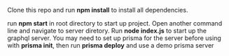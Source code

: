 Clone this repo and run **npm install** to install all dependencies.

run **npm start** in root directory to start up project. Open another command line and navigate to server diretory. Run **node index.js** to start up the graphql server. You may need to set up prisma for the server before using with **prisma init**, then run **prisma deploy** and use a demo prisma server
